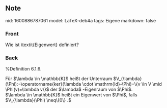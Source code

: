 ## Note
nid: 1600886787061
model: LaTeX-deb4a
tags: Eigene
markdown: false

### Front
Wie ist \textit{Eigenwert} definiert?

### Back
%Definition 6.1.6.
<div>
  Für $\lambda \in \mathbb{K}$ heißt der Unterraum
  $V_{\lambda}(\Phi):=\operatorname{ker}(\lambda \cdot
  \mathrm{Id}-\Phi)=\{v \in V \mid \Phi(v)=\lambda v\}$ der
  $\lambda$ -Eigenraum von $\Phi$.
</div>
<div>
  $\lambda \in \mathbb{K}$ heißt ein Eigenwert von $\Phi$, falls
  $V_{\lambda}(\Phi) \neq\{0\} .$
</div>
